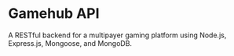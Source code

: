 # Gamehub API

A RESTful backend for a multipayer gaming platform using Node.js, Express.js,
Mongoose, and MongoDB.